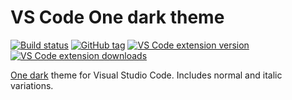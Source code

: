 # VS Code One dark theme

[![Build status][build-status-badge]][build-status]
[![GitHub tag][latest-release-badge]][latest-release]
[![VS Code extension version][extension-version-badge]][extension-page]
[![VS Code extension downloads][extension-downloads-badge]][extension-page]

[One dark](https://github.com/atom/one-dark-syntax) theme for Visual Studio Code. Includes normal and italic variations.

[build-status-badge]: https://github.com/markypython/vscode-one-dark-theme/workflows/Build%20and%20deploy%20extension/badge.svg
[build-status]: https://travis-ci.com/markypython/vscode-one-dark-theme "Build status"
[latest-release-badge]: https://img.shields.io/github/tag/markypython/vscode-one-dark-theme.svg
[latest-release]: https://github.com/markypython/vscode-one-dark-theme/releases/latest "Latest release"
[extension-version-badge]: https://img.shields.io/visual-studio-marketplace/v/markskelton.vscode-one-dark-theme
[extension-page]: https://marketplace.visualstudio.com/items?itemName=markskelton.vscode-one-dark-theme "Extension homepage"
[extension-downloads-badge]: https://img.shields.io/visual-studio-marketplace/d/markskelton.vscode-one-dark-theme
